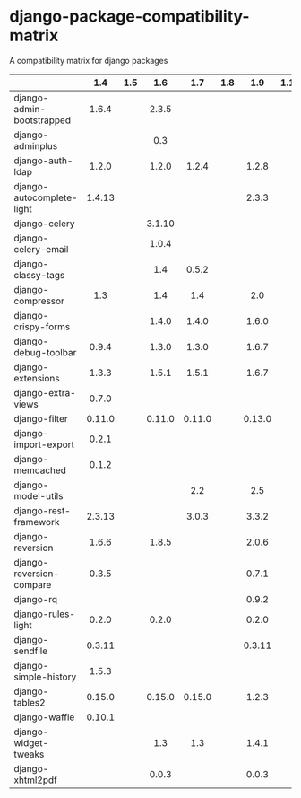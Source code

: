 # django-package-compatibility-matrix
A compatibility matrix for django packages


|                            | 1.4   | 1.5 | 1.6   | 1.7   | 1.8 | 1.9   | 1.10| 1.11| 2.0 | 2.1 |
| -------------------        |:---:  |:---:|:---:  |:---:  |:---:|:---:  |:---:|:---:|:---:|:---:|
| django-admin-bootstrapped  |1.6.4  |     |2.3.5  |       |     |       |     |     |     |     |   
| django-adminplus           |       |     |0.3    |       |     |       |     |     |     |     |   
| django-auth-ldap           |1.2.0  |     |1.2.0  |1.2.4  |     |1.2.8  |     |     |     |     |   
| django-autocomplete-light  |1.4.13 |     |       |       |     |2.3.3  |     |     |     |     |   
| django-celery              |       |     |3.1.10 |       |     |       |     |     |     |     |   
| django-celery-email        |       |     |1.0.4  |       |     |       |     |     |     |     |   
| django-classy-tags         |       |     | 1.4   |0.5.2  |     |       |     |     |     |     |   
| django-compressor          |1.3    |     | 1.4   | 1.4   |     |2.0    |     |     |     |     |   
| django-crispy-forms        |       |     | 1.4.0 |1.4.0  |     |1.6.0  |     |     |     |     |   
| django-debug-toolbar       |0.9.4  |     |1.3.0  |1.3.0  |     |1.6.7  |     |     |     |     |   
| django-extensions          |1.3.3  |     |1.5.1  |1.5.1  |     |1.6.7  |     |     |     |     |   
| django-extra-views         |0.7.0  |     |       |       |     |       |     |     |     |     |   
| django-filter              |0.11.0 |     |0.11.0 |0.11.0 |     |0.13.0 |     |     |     |     |   
| django-import-export       |0.2.1  |     |       |       |     |       |     |     |     |     |   
| django-memcached           |0.1.2  |     |       |       |     |       |     |     |     |     |   
| django-model-utils         |       |     |       |2.2    |     |2.5    |     |     |     |     |   
| django-rest-framework      |2.3.13 |     |       |3.0.3  |     |3.3.2  |     |     |     |     |   
| django-reversion           |1.6.6  |     | 1.8.5 |       |     |2.0.6  |     |     |     |     |   
| django-reversion-compare   |0.3.5  |     |       |       |     |0.7.1  |     |     |     |     |   
| django-rq                  |       |     |       |       |     |0.9.2  |     |     |     |     |   
| django-rules-light         | 0.2.0 |     | 0.2.0 |       |     |0.2.0  |     |     |     |     |   
| django-sendfile            |0.3.11 |     |       |       |     |0.3.11 |     |     |     |     |   
| django-simple-history      |1.5.3  |     |       |       |     |       |     |     |     |     |   
| django-tables2             |0.15.0 |     | 0.15.0|0.15.0 |     |1.2.3  |     |     |     |     |   
| django-waffle              |0.10.1 |     |       |       |     |       |     |     |     |     |   
| django-widget-tweaks       |       |     | 1.3   |1.3    |     |1.4.1  |     |     |     |     |   
| django-xhtml2pdf           |       |     | 0.0.3 |       |     |0.0.3  |     |     |     |     |   
